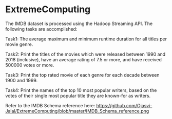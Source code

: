 # ExtremeComputing
The IMDB dataset is processed using the Hadoop Streaming API. The following tasks are accomplished:

Task1: The average maximum and minimum runtime duration for all titles per movie genre.

Task2: Print the titles of the movies which were released between 1990 and 2018 (inclusive), have an average rating
of 7.5 or more, and have received 500000 votes or more.

Task3: Print the top rated movie of each genre for each decade between 1900 and 1999.

Task4: Print the names of the top 10 most popular writers, based on the votes of their single most popular title
they are known-for as writers.

Refer to the IMDB Schema reference here: https://github.com/Ojasvi-Jalal/ExtremeComputing/blob/master/IMDB_Schema_reference.png

